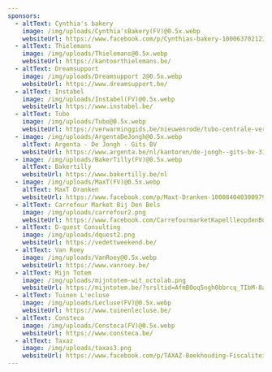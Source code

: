 ```yaml
---
sponsors:
  - altText: Cynthia's bakery
    image: /img/uploads/Cynthia'sBakery(FV)@0.5x.webp
    websiteUrl: https://www.facebook.com/p/Cynthias-bakery-100063702123669/
  - altText: Thielemans
    image: /img/uploads/Thielemans@0.5x.webp
    websiteUrl: https://kantoorthielemans.be/
  - altText: Dreamsupport
    image: /img/uploads/Dreamsupport 2@0.5x.webp
    websiteUrl: https://www.dreamsupport.be/
  - altText: Instabel
    image: /img/uploads/Instabel(FV)@0.5x.webp
    websiteUrl: https://www.instabel.be/
  - altText: Tubo
    image: /img/uploads/Tubo@0.5x.webp
    websiteUrl: https://verwarminggids.be/nieuwenrode/tubo-centrale-verwarming-en/
  - image: /img/uploads/ArgentaDeJongh@0.5x.webp
    altText: Argenta - De Jongh - Gits BV
    websiteUrl: https://www.argenta.be/nl/kantoren/de-jongh--gits-bv-3136.html
  - image: /img/uploads/BakerTilly(FV)@0.5x.webp
    altText: Bakertilly
    websiteUrl: https://www.bakertilly.be/nl
  - image: /img/uploads/MaxT(FV)@0.5x.webp
    altText: MaxT Dranken
    websiteUrl: https://www.facebook.com/p/Maxt-Dranken-100084040300979/?locale=nl_NL
  - altText: Carrefour Market Bij Den Bels
    image: /img/uploads/carrefour2.png
    websiteUrl: https://www.facebook.com/CarrefourmarketKapellleopdenBos/
  - altText: D-quest Consulting
    image: /img/uploads/dquest2.png
    websiteUrl: https://vedettweekend.be/
  - altText: Van Roey
    image: /img/uploads/VanRoey@0.5x.webp
    websiteUrl: https://www.vanroey.be/
  - altText: Mijn Totem
    image: /img/uploads/mijntotem-wit_octolab.png
    websiteUrl: https://mijntotem.be/?srsltid=AfmBOoq5ngh0bbrcq_TIbM-8aOvYkUfPeOHkERINeIIR4FzqbqhaMsrr
  - altText: Tuinen L'ecluse
    image: /img/uploads/Lecluse(FV)@0.5x.webp
    websiteUrl: https://www.tuinenlecluse.be/
  - altText: Consteca
    image: /img/uploads/Consteca(FV)@0.5x.webp
    websiteUrl: https://www.consteca.be/
  - altText: Taxaz
    image: /img/uploads/taxas3.png
    websiteUrl: https://www.facebook.com/p/TAXAZ-Boekhouding-Fiscaliteit-100029265686934/
---
```

